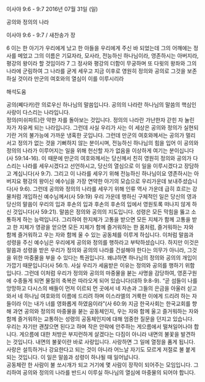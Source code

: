 이사야 9:6 - 9:7 
2016년 07월 31일 (일)

공의와 정의의 나라



이사야 9:6 - 9:7 / 새찬송가  장


6 이는 한 아기가 우리에게 났고 한 아들을 우리에게 주신 바 되었는데 그의 어깨에는 정사를 메었고 그의 이름은 기묘자라, 모사라, 전능하신 하나님이라, 영존하시는 아버지라, 평강의 왕이라 할 것임이라 
7 그 정사와 평강의 더함이 무궁하며 또 다윗의 왕좌와 그의 나라에 군림하여 그 나라를 굳게 세우고 지금 이후로 영원히 정의와 공의로 그것을 보존하실 것이라 만군의 여호와의 열심이 이를 이루시리라

해석도움





공의(쩨다카)란 의로우신 하나님의 말씀입니다. 
공의의 나라란 하나님의 말씀의 핵심인 사랑이 다스리는 나라입니다.  
정의(미쉬파트)란 약한 자를 돌아보는 것입니다. 
정의의 나라란 가난한자 갇힌 자 눌린 자가 자유케 되는 나라입니다. 
그런데 사실 우리가 사는 이 세상은 공의와 정의가 실현되기란 거의 불가능에 가까운 냉혹한 곳입니다.
그런데 만군의 여호와께서는 공의가 멀리서고 정의가 없는 것을 기뻐하지 않는 분이시며, 전능하신 하나님의 힘을 입어 이 공의와 정의의 나라가 이루어지는 일을 위해 헌신할 자가 없음을 이상하게 여기는 분이십니다(사 59:14-16). 
이 때문에 만군의 여호와께서는 당신께서 친히 영원히 정의와 공의가 다스리는 나라를 세우시겠다고 선언하시고, 당신의 열심으로 이 일을 이루시겠다고 장담하고 계십니다(사 9:7). 
그리고 이 나라를 세우기 위해 전능하신 하나님이요 영존하시는 아버지요 평강의 왕이신 예수님을 가장 연약한 아기의 모습으로 우리가운데 보내주셨습니다(사 9:6).
그런데 공의와 정의의 나라를 세우기 위해 인류 역사 가운데 급히 흐르는 강물처럼 개입하신 예수님께서(사 59:19) 우리 가운데 행하신 구체적인 일은 당신의 영과 당신의 말씀이 우리의 입과 후손의 입과 후손의 후손의 입에서 영원토록 떠나지 않게 하신 것입니다(사 59:21). 말씀은 정의와 공의의 지도입니다. 성령은 모든 막힘을 뚫고 소통하게 하는 능력입니다. 
그리하여 한지체가 고통을 받으면 모든 지체가 함께 고통을 받고 한 지체가 영광을 얻으면 모든 지체가 함께 즐거워하는 한 몸처럼, 즐거워하는 자와 함께 즐거워하고 우는 자와 함께 울 수 있는 공동체를 이루게 하십니다. 
이처럼 말씀과 성령을 주신 예수님은 우리에게 공의와 정의를 행하라고 부탁하셨습니다. 하지만 이것은 말씀과 성령을 받은 우리가 정의와 공의의 나라를 건설해야 한다는 의무가 아니라, 그것을 위한 마중물을 부을 수 있다는 특권입니다. 왜냐하면 하나님의 정의와 공의의 개입이 가깝기 때문입니다(사 56:1).
사실 우리가 세움받은 이유는 정의와 공의를 행하기 위함입니다. 그런데 이처럼 우리가 정의와 공의의 마중물을 붇는 사명을 감당하여, 영혼구원에 수종들게 되면 물질의 축복은 따라오게 되어 있습니다(대하 9:8-9). 
“곧 섬들이 나를 앙망하고 다시스의 배들이 먼저 이르되 먼 곳에서 네 자손과 그들의 은금을 아울러 싣고 와서 네 하나님 여호와의 이름에 드리려 하며 이스라엘의 거룩한 이에게 드리려 하는 자들이라 이는 내가 너를 영화롭게 하였음이라”(사 60:9)
지금 한국사회는 한국교회를 향해 과연 공의와 정의의 마중물을 붇는 공동체인지, 우는 자와 함께 울고 즐거워하는 자와 함께 즐거워하는 교통하는 성령의 공동체인지에 대해 엄중한 질문을 던지고 있습니다. 우리는 자기만 괜챦으면 된다고 하며 작은 안락에 안주하는 게으름에서  떨쳐일어나야 합니다.  게으름에 대한 처방은 부지런하게 살겠다는 다짐이 아니라 내면의 불꽃을 발견하는 것입니다. 내면의 불꽃이란 바로 사랑입니다. 사랑하면 그 일에 열정을 품게 됩니다. 
사랑은 설득하거나 강요한다고 되는 것이 아니라 어느날 자기도 모르게 저절로 불 붙게 되는 것입니다. 이 일은 말씀과 성령이 하나될 때 일어납니다.  
공동체란 한 사람이 불 쏘시개가 되고 거기에 몇 사람이 장작이 되어주는 모임입니다. 
그리하여 공의와 정의의 나라를 반드시 이루실 하나님의 열심에 마중물의 되어야 합니다.